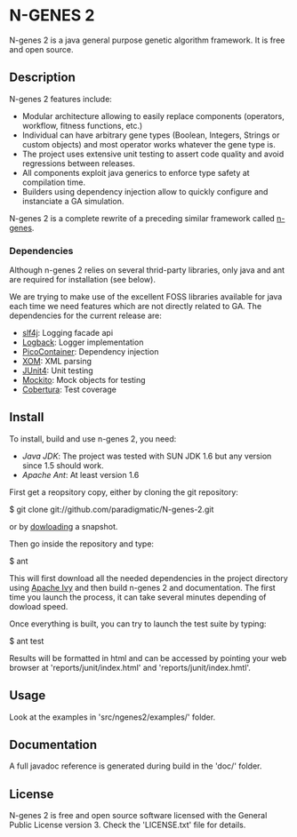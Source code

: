 N-GENES 2
=========

N-genes 2 is a java general purpose genetic algorithm framework. It is
free and open source.


Description
-----------

N-genes 2 features include:

* Modular architecture allowing to easily replace components (operators, workflow, fitness functions, etc.)
* Individual can have arbitrary gene types (Boolean, Integers, Strings or custom objects) and most operator works whatever the gene type is.
* The project uses extensive unit testing to assert code quality and avoid regressions between releases.
* All components exploit java generics to enforce type safety at compilation time.
* Builders using dependency injection allow to quickly configure and instanciate
 a GA simulation.

N-genes 2 is a complete rewrite of a preceding similar framework
called [n-genes](http://spc.unige.ch/tools/n-genes/).

### Dependencies

Although n-genes 2 relies on several thrid-party libraries, only java
and ant are required for installation (see below).

We are trying to make use of the excellent FOSS libraries available
for java each time we need features which are not directly related to
GA. The dependencies for the current release are:

* [slf4j](http://www.slf4j.org/): Logging facade api
* [Logback](http://logback.qos.ch/): Logger implementation
* [PicoContainer](http://www.picocontainer.org/): Dependency injection
* [XOM](http://www.xom.nu/): XML parsing
* [JUnit4](http://www.junit.org/): Unit testing
* [Mockito](http://mockito.org/): Mock objects for testing
* [Cobertura](http://cobertura.sourceforge.net/): Test coverage


Install
-------

To install, build and use n-genes 2, you need:

* *Java JDK*: The project was tested with SUN JDK 1.6 but any version since 1.5 should work.
* *Apache Ant*: At least version 1.6

First get a reopsitory copy, either by cloning the git repository:

$ git clone git://github.com/paradigmatic/N-genes-2.git

or by [dowloading](http://github.com/paradigmatic/N-genes-2/downloads) a snapshot.

Then go inside the repository and type:

$ ant

This will first download all the needed dependencies in the project
directory using [Apache Ivy](http://ant.apache.org/ivy/) and then
build n-genes 2 and documentation. The first time you launch the
process, it can take several minutes depending of dowload speed.

Once everything is built, you can try to launch the test suite by
typing:

$ ant test

Results will be formatted in html and can be accessed by pointing your
web browser at 'reports/junit/index.html' and
'reports/junit/index.hmtl'.


Usage
-----

Look at the examples in 'src/ngenes2/examples/' folder.

Documentation
-------------

A full javadoc reference is generated during build in the 'doc/' folder.

License
-------

N-genes 2 is free and open source software licensed with the General Public License
version 3. Check the 'LICENSE.txt' file for details.